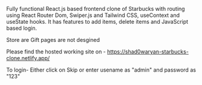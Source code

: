 Fully functional React.js based frontend clone of Starbucks with routing using React Router Dom, Swiper.js and Tailwind CSS, useContext and useState hooks. It has features to add items, delete items and JavaScript based login.

Store are Gift pages are not desgined


Please find the hosted working site on - https://shad0waryan-starbucks-clone.netlify.app/

To login- Either click on Skip or enter usename as "admin" and password as "123"
